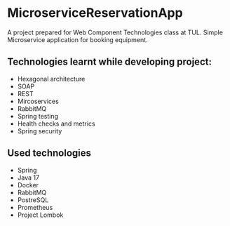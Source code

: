 # MicroserviceReservationApp
A project prepared for Web Component Technologies class at TUL. Simple Microservice application for booking equipment.

## Technologies learnt while developing project: 
* Hexagonal architecture
* SOAP
* REST
* Mircoservices
* RabbitMQ
* Spring testing
* Health checks and metrics
* Spring security

## Used technologies
* Spring
* Java 17
* Docker
* RabbitMQ
* PostreSQL
* Prometheus
* Project Lombok
